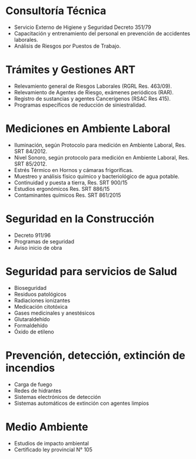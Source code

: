 # Consultoría Técnica
- Servicio Externo de Higiene y Seguridad Decreto 351/79
- Capacitación y entrenamiento del personal en prevención de accidentes laborales.
- Análisis de Riesgos por Puestos de Trabajo.

# Trámites y Gestiones ART
- Relevamiento general de Riesgos Laborales (RGRL Res. 463/09).
- Relevamiento de Agentes de Riesgo, exámenes periódicos (RAR).
- Registro de sustancias y agentes Cancerígenos (RSAC Res 415).
- Programas específicos de reducción de siniestralidad.

# Mediciones en Ambiente Laboral
- Iluminación, según Protocolo para medición en Ambiente Laboral, Res. SRT 84/2012.
- Nivel Sonoro, según protocolo para medición en Ambiente Laboral, Res. SRT 85/2012.
- Estrés Térmico en Hornos y cámaras frigoríficas.
- Muestreo y análisis físico químico y bacteriológico de agua potable.
- Continuidad y puesta a tierra, Res. SRT 900/15
- Estudios ergonómicos Res. SRT 886/15
- Contaminantes químicos Res. SRT 861/2015

# Seguridad en la Construcción
- Decreto 911/96
- Programas de seguridad
- Aviso inicio de obra

# Seguridad para servicios de Salud
- Bioseguridad
- Residuos patológicos
- Radiaciones ionizantes
- Medicación citotóxica
- Gases medicinales y anestésicos
- Glutaraldehído
- Formaldehído
- Óxido de etileno

# Prevención, detección, extinción de incendios
- Carga de fuego
- Redes de hidrantes
- Sistemas electrónicos de detección
- Sistemas automáticos de extinción con agentes limpios

# Medio Ambiente
- Estudios de impacto ambiental
- Certificado ley provincial N° 105

